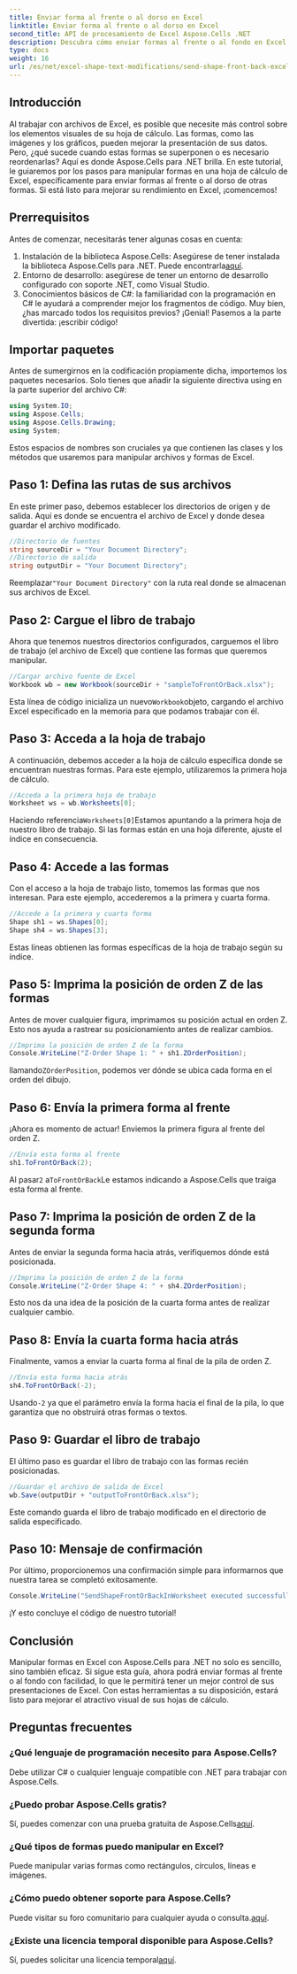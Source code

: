 ```yaml
---
title: Enviar forma al frente o al dorso en Excel
linktitle: Enviar forma al frente o al dorso en Excel
second_title: API de procesamiento de Excel Aspose.Cells .NET
description: Descubra cómo enviar formas al frente o al fondo en Excel con Aspose.Cells para .NET. Esta guía ofrece un tutorial paso a paso con sugerencias.
type: docs
weight: 16
url: /es/net/excel-shape-text-modifications/send-shape-front-back-excel/
---
```

## Introducción
Al trabajar con archivos de Excel, es posible que necesite más control sobre los elementos visuales de su hoja de cálculo. Las formas, como las imágenes y los gráficos, pueden mejorar la presentación de sus datos. Pero, ¿qué sucede cuando estas formas se superponen o es necesario reordenarlas? Aquí es donde Aspose.Cells para .NET brilla. En este tutorial, le guiaremos por los pasos para manipular formas en una hoja de cálculo de Excel, específicamente para enviar formas al frente o al dorso de otras formas. Si está listo para mejorar su rendimiento en Excel, ¡comencemos!
## Prerrequisitos
Antes de comenzar, necesitarás tener algunas cosas en cuenta:
1.  Instalación de la biblioteca Aspose.Cells: Asegúrese de tener instalada la biblioteca Aspose.Cells para .NET. Puede encontrarla[aquí](https://releases.aspose.com/cells/net/).
2. Entorno de desarrollo: asegúrese de tener un entorno de desarrollo configurado con soporte .NET, como Visual Studio.
3. Conocimientos básicos de C#: la familiaridad con la programación en C# le ayudará a comprender mejor los fragmentos de código.
Muy bien, ¿has marcado todos los requisitos previos? ¡Genial! Pasemos a la parte divertida: ¡escribir código!
## Importar paquetes
Antes de sumergirnos en la codificación propiamente dicha, importemos los paquetes necesarios. Solo tienes que añadir la siguiente directiva using en la parte superior del archivo C#:
```csharp
using System.IO;
using Aspose.Cells;
using Aspose.Cells.Drawing;
using System;
```
Estos espacios de nombres son cruciales ya que contienen las clases y los métodos que usaremos para manipular archivos y formas de Excel.
## Paso 1: Defina las rutas de sus archivos
En este primer paso, debemos establecer los directorios de origen y de salida. Aquí es donde se encuentra el archivo de Excel y donde desea guardar el archivo modificado.
```csharp
//Directorio de fuentes
string sourceDir = "Your Document Directory";
//Directorio de salida
string outputDir = "Your Document Directory";
```
 Reemplazar`"Your Document Directory"` con la ruta real donde se almacenan sus archivos de Excel.
## Paso 2: Cargue el libro de trabajo
Ahora que tenemos nuestros directorios configurados, carguemos el libro de trabajo (el archivo de Excel) que contiene las formas que queremos manipular.
```csharp
//Cargar archivo fuente de Excel
Workbook wb = new Workbook(sourceDir + "sampleToFrontOrBack.xlsx");
```
 Esta línea de código inicializa un nuevo`Workbook`objeto, cargando el archivo Excel especificado en la memoria para que podamos trabajar con él.
## Paso 3: Acceda a la hoja de trabajo 
A continuación, debemos acceder a la hoja de cálculo específica donde se encuentran nuestras formas. Para este ejemplo, utilizaremos la primera hoja de cálculo.
```csharp
//Acceda a la primera hoja de trabajo
Worksheet ws = wb.Worksheets[0];
```
 Haciendo referencia`Worksheets[0]`Estamos apuntando a la primera hoja de nuestro libro de trabajo. Si las formas están en una hoja diferente, ajuste el índice en consecuencia.
## Paso 4: Accede a las formas
Con el acceso a la hoja de trabajo listo, tomemos las formas que nos interesan. Para este ejemplo, accederemos a la primera y cuarta forma.
```csharp
//Accede a la primera y cuarta forma
Shape sh1 = ws.Shapes[0];
Shape sh4 = ws.Shapes[3];
```
Estas líneas obtienen las formas específicas de la hoja de trabajo según su índice.
## Paso 5: Imprima la posición de orden Z de las formas
Antes de mover cualquier figura, imprimamos su posición actual en orden Z. Esto nos ayuda a rastrear su posicionamiento antes de realizar cambios.
```csharp
//Imprima la posición de orden Z de la forma
Console.WriteLine("Z-Order Shape 1: " + sh1.ZOrderPosition);
```
 llamando`ZOrderPosition`, podemos ver dónde se ubica cada forma en el orden del dibujo.
## Paso 6: Envía la primera forma al frente
¡Ahora es momento de actuar! Enviemos la primera figura al frente del orden Z.
```csharp
//Envía esta forma al frente
sh1.ToFrontOrBack(2);
```
 Al pasar`2` a`ToFrontOrBack`Le estamos indicando a Aspose.Cells que traiga esta forma al frente. 
## Paso 7: Imprima la posición de orden Z de la segunda forma
Antes de enviar la segunda forma hacia atrás, verifiquemos dónde está posicionada.
```csharp
//Imprima la posición de orden Z de la forma
Console.WriteLine("Z-Order Shape 4: " + sh4.ZOrderPosition);
```
Esto nos da una idea de la posición de la cuarta forma antes de realizar cualquier cambio.
## Paso 8: Envía la cuarta forma hacia atrás
Finalmente, vamos a enviar la cuarta forma al final de la pila de orden Z.
```csharp
//Envía esta forma hacia atrás
sh4.ToFrontOrBack(-2);
```
 Usando`-2` ya que el parámetro envía la forma hacia el final de la pila, lo que garantiza que no obstruirá otras formas o textos.
## Paso 9: Guardar el libro de trabajo 
El último paso es guardar el libro de trabajo con las formas recién posicionadas.
```csharp
//Guardar el archivo de salida de Excel
wb.Save(outputDir + "outputToFrontOrBack.xlsx");
```
Este comando guarda el libro de trabajo modificado en el directorio de salida especificado.
## Paso 10: Mensaje de confirmación
Por último, proporcionemos una confirmación simple para informarnos que nuestra tarea se completó exitosamente.
```csharp
Console.WriteLine("SendShapeFrontOrBackInWorksheet executed successfully.\r\n");
```
¡Y esto concluye el código de nuestro tutorial!
## Conclusión
Manipular formas en Excel con Aspose.Cells para .NET no solo es sencillo, sino también eficaz. Si sigue esta guía, ahora podrá enviar formas al frente o al fondo con facilidad, lo que le permitirá tener un mejor control de sus presentaciones de Excel. Con estas herramientas a su disposición, estará listo para mejorar el atractivo visual de sus hojas de cálculo.
## Preguntas frecuentes
### ¿Qué lenguaje de programación necesito para Aspose.Cells?  
Debe utilizar C# o cualquier lenguaje compatible con .NET para trabajar con Aspose.Cells.
### ¿Puedo probar Aspose.Cells gratis?  
 Sí, puedes comenzar con una prueba gratuita de Aspose.Cells[aquí](https://releases.aspose.com/).
### ¿Qué tipos de formas puedo manipular en Excel?  
Puede manipular varias formas como rectángulos, círculos, líneas e imágenes.
### ¿Cómo puedo obtener soporte para Aspose.Cells?  
 Puede visitar su foro comunitario para cualquier ayuda o consulta.[aquí](https://forum.aspose.com/c/cells/9).
### ¿Existe una licencia temporal disponible para Aspose.Cells?  
 Sí, puedes solicitar una licencia temporal[aquí](https://purchase.aspose.com/temporary-license/).
